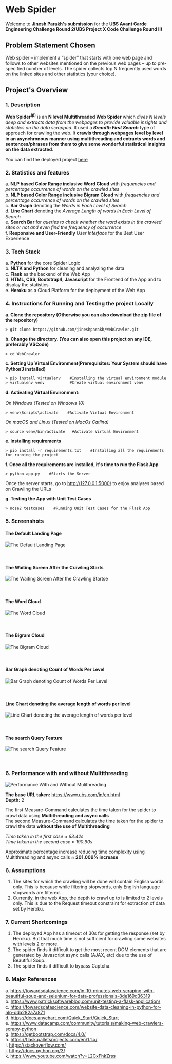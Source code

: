 # Web Spider

Welcome to **[Jinesh Parakh's](https://github.com/jineshparakh) submission** for the **UBS Avant Garde Engineering Challenge Round 2(UBS Project X Code Challenge Round II)**

## Problem Statement Chosen
Web spider – implement a “spider” that starts with one web page and follows to other websites mentioned on the previous web pages – up to pre-specified number of levels. The spider collects top N frequently used words on the linked sites and other statistics (your choice).

## Project's Overview


### 1. Description

**Web Spider<sup>(&beta;)</sup>** is an **N level Multithreaded Web Spider** which *dives N levels deep and extracts data from the webpages to provide valuable insights and statistics on the data scrapped.* It used a ***Breadth First Search*** type of approach for crawling the web. It **crawls through webpages level by level in an asynchronous manner using multithreading and extracts words and sentences/phrases from them to give some wonderful statistical insights on the data extracted**. 

You can find the deployed project [here](https://my-web-spider.herokuapp.com/)

### 2. Statistics and features

a. **NLP based Color Range inclusive Word Cloud** with *frequencies and percentage occurrence of words on the crawled sites*<br>
b. **NLP based Color Range inclusive Bigram Cloud** with *frequencies and percentage occurrence of words on the crawled sites*<br>
c. **Bar Graph** denoting the *Words in Each Level of Search*<br>
d. **Line Chart** denoting the *Average Length of words in Each Level of Search*<br>
e. **Search Bar** for *queries to check whether the word exists in the crawled sites or not and even find the frequency of occurrence*<br>
f. **Responsive and User-Friendly** *User Interface* for the Best User Experience<br>



### 3. Tech Stack

a. **Python** for the core Spider Logic<br>
b. **NLTK  and Python** for cleaning and analyzing the data<br>
c. **Flask** as the backend of the Web App<br>
d. **HTML, CSS, Bootstrap4, Javascript** for the Frontend of the App and to display the statistics<br>
e. **Heroku** as a Cloud Platform for the deployment of the Web App<br>


### 4. Instructions for Running and Testing the project Locally


**a. Clone the repository (Otherwise you can also download the zip file of the repository)**
```
> git clone https://github.com/jineshparakh/WebCrawler.git
```

**b. Change the directory. (You can also open this project on any IDE, preferably VSCode)**

```
> cd WebCrawler
```

**c. Setting Up Virtual Environment(Prerequisites: Your System should have Python3 installed)**

```
> pip install virtualenv    #Installing the virtual environment module
> virtualenv venv           #Create virtual environment venv
```
**d. Activating Virtual Environment:**<br><br>
*On Windows (Tested on Windows 10)*
```
> venv\Scripts\activate    #Activate Virtual Environment 
```
*On macOS  and Linux (Tested on MacOs Catlina)*
```
> source venv/bin/activate   #Activate Virtual Environment
```

**e. Installing requirements**
```
> pip install -r requirements.txt    #Installing all the requirements for running the project
```

**f. Once all the requirements are installed, it's time to run the Flask App**
```
> python app.py    #Starts the Server
```

Once the server starts, go to http://127.0.0.1:5000/ to enjoy analyses based on Crawling the URLs

**g. Testing the App with Unit Test Cases**
```
> nose2 testcases    #Running Unit Test Cases for the Flask App
```
### 5. Screenshots

#### The Default Landing Page
![The Default Landing Page](/Screenshots/Demo1.png)
<br><br><br>
#### The Waiting Screen After the Crawling Starts
![The Waiting Screen After the Crawling Startse](/Screenshots/Demo2.png)
<br><br><br>
#### The Word Cloud
![The Word Cloud](/Screenshots/Demo3.png)
<br><br><br>
#### The Bigram Cloud
![The Bigram Cloud](/Screenshots/Demo4.png)
<br><br><br>
#### Bar Graph denoting Count of Words Per Level
![Bar Graph denoting Count of Words Per Level](/Screenshots/Demo5.png)
<br><br><br>
#### Line Chart denoting the average length of words per level
![Line Chart denoting the average length of words per level](/Screenshots/Demo6.png)
<br><br><br>
#### The search Query Feature
![The search Query Feature](/Screenshots/Demo7.png)
<br><br><br>



### 6. Performance with and without Multithreading

![Performance With and Without Mulithreading](/Screenshots/TimeDifference.png)

**The base URL taken:** https://www.ubs.com/in/en.html<br>
**Depth:** 2<br>

The first Measure-Command calculates the time taken for the spider to crawl data using **Multithreading and async calls**<br>
The second Measure-Command calculates the time taken for the spider to crawl the data **without the use of Multithreading**<br>

*Time taken in the first case ≈ 63.42s*<br>
*Time taken in the second case ≈ 190.90s*

Approximate percentage increase reducing time complexity using Multithreading and async calls ≈ **201.009% increase**<br>

### 6. Assumptions

1. The sites for which the crawling will be done will contain English words only. This is because while filtering stopwords, only English language stopwords are filtered.<br>
2. Currently, in the web App, the depth to crawl up to is limited to 2 levels only. This is due to the Request timeout constraint for extraction of data set by Heroku. <br>


### 7. Current Shortcomings

1. The deployed App has a timeout of 30s for getting the response (set by Heroku). But that much time is not sufficient for crawling some websites with levels 2 or more.<br>
2. The spider finds it difficult to get the most recent DOM elements that are generated by Javascript async calls (AJAX, etc) due to the use of Beautiful Soup.<br>
3. The spider finds it difficult to bypass Captcha.<br>


### 8. Major References

a. https://towardsdatascience.com/in-10-minutes-web-scraping-with-beautiful-soup-and-selenium-for-data-professionals-8de169d36319<br>
b. https://www.patricksoftwareblog.com/unit-testing-a-flask-application/<br>
c. https://towardsdatascience.com/website-data-cleaning-in-python-for-nlp-dda282a7a871<br>
d. https://docs.anychart.com/Quick_Start/Quick_Start<br>
e. https://www.datacamp.com/community/tutorials/making-web-crawlers-scrapy-python<br>
g. https://getbootstrap.com/docs/4.0/<br>
h. https://flask.palletsprojects.com/en/1.1.x/<br>
i. https://stackoverflow.com/<br>
j. https://docs.python.org/3/<br>
k. https://www.youtube.com/watch?v=L2CxFhkZrss<br>

